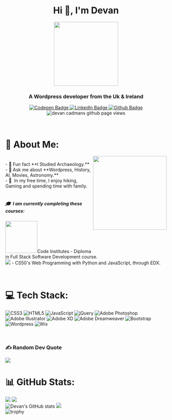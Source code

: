 <div id="header" align="center">
  <h1 align="center">Hi 👋, I'm Devan</h1>
  <img align="center" src="https://avatars.githubusercontent.com/u/21311878?v=4" width='200'>
  <h3 align="center">A Wordpress developer from the Uk & Ireland</h3>
  <div id="badges">
    <a href="https://codepen.io/DEVANCADMAN/">
      <img src="https://img.shields.io/badge/Codepen-000000?style=for-the-badge&logo=codepen&logoColor=white" alt="Codepen Badge"/>
    </a>
    <a href="https://www.linkedin.com/in/devan-cadman/">
      <img src="https://img.shields.io/badge/LinkedIn-blue?style=for-the-badge&logo=linkedin&logoColor=white" alt="LinkedIn Badge"/>
    </a>
    <a href="https://github.com/devancadman">
      <img src="https://img.shields.io/badge/GitHub-100000?style=for-the-badge&logo=github&logoColor=white" alt="Github Badge"/>
    </a>
  </div>
  <img src="https://komarev.com/ghpvc/?username=devancadman&style=flat-square&color=brightgreen" alt="devan cadmans github page views"/>
</div>
<br>

<br>

# 🚀 About Me:
<img align='right' src="https://media.giphy.com/media/M9gbBd9nbDrOTu1Mqx/giphy.gif" width="230">
<br>
- 🏺 Fun fact **I Studied Archaeology.**<br>
- 💬 Ask me about **Wordpress, History, AI, Movies, Astronomy.**<br>
- 🌱 &nbsp;In my free time, I enjoy hiking, Gaming and spending time with family.
<br>
<br>

##### 🎓 &nbsp;I am currently completing these courses:
<a href="https://codeinstitute.net/full-stack-software-development-diploma/"><img src="https://avatars.githubusercontent.com/u/16867170?s=200&v=4" width='100'></a>Code Institutes - Diploma in Full Stack Software Development course.
<br>
<a href="https://www.edx.org/course/cs50s-web-programming-with-python-and-javascript"><img src="https://img.shields.io/badge/Edx-193A3E?style=for-the-badge&logo=edx&logoColor=white"></a> - CS50's Web Programming with Python and JavaScript, through EDX.
<br>
<br>
<br>

# 💻 Tech Stack:
![CSS3](https://img.shields.io/badge/css3-%231572B6.svg?style=for-the-badge&logo=css3&logoColor=white) ![HTML5](https://img.shields.io/badge/html5-%23E34F26.svg?style=for-the-badge&logo=html5&logoColor=white) ![JavaScript](https://img.shields.io/badge/javascript-%23323330.svg?style=for-the-badge&logo=javascript&logoColor=%23F7DF1E) ![jQuery](https://img.shields.io/badge/jquery-%230769AD.svg?style=for-the-badge&logo=jquery&logoColor=white) ![Adobe Photoshop](https://img.shields.io/badge/adobephotoshop-%2331A8FF.svg?style=for-the-badge&logo=adobephotoshop&logoColor=white) ![Adobe Illustrator](https://img.shields.io/badge/adobe%20illustrator-%23FF9A00.svg?style=for-the-badge&logo=adobe%20illustrator&logoColor=white)  ![Adobe XD](https://img.shields.io/badge/Adobe%20XD-470137?style=for-the-badge&logo=Adobe%20XD&logoColor=#FF61F6) ![Adobe Dreamweaver](https://img.shields.io/badge/Adobe%20Dreamweaver-FF61F6.svg?style=for-the-badge&logo=Adobe%20Dreamweaver&logoColor=white) ![Bootstrap](https://img.shields.io/badge/bootstrap-%23563D7C.svg?style=for-the-badge&logo=bootstrap&logoColor=white) ![Wordpress](https://img.shields.io/badge/Wordpress-21759B?style=for-the-badge&logo=wordpress&logoColor=white) ![Wix](https://img.shields.io/badge/Wix-000?style=for-the-badge&logo=wix&logoColor=white)

<br/>

### ✍️ Random Dev Quote
<img src="https://quotes-github-readme.vercel.app/api?type=horizontal&theme=radical">
<br>

# 📊 GitHub Stats:
![](http://github-profile-summary-cards.vercel.app/api/cards/profile-details?username=devancadman&theme=radical)
![](https://github-readme-stats.vercel.app/api/top-langs/?username=devancadman&theme=radical&hide_border=false&include_all_commits=true&count_private=false&layout=compact) 
<br>
![Devan's GitHub stats](https://github-readme-stats.vercel.app/api?username=devancadman&show_icons=true&theme=radical)
![](https://github-readme-streak-stats.herokuapp.com/?user=devancadman&theme=radical&hide_border=false)<br/>
![trophy](https://github-profile-trophy.vercel.app/?username=devancadman&theme=radical)

<br>
<br>
